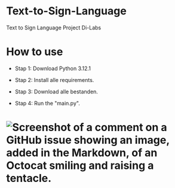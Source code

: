 # Text-to-Sign-Language
Text to Sign Language Project Di-Labs

# How to use

* Stap 1: Download Python 3.12.1

* Stap 2: Install alle requirements.

* Stap 3: Download alle bestanden.

* Stap 4: Run the "main.py".

# ![Screenshot of a comment on a GitHub issue showing an image, added in the Markdown, of an Octocat smiling and raising a tentacle.](/../main/SignLanguage.png)
